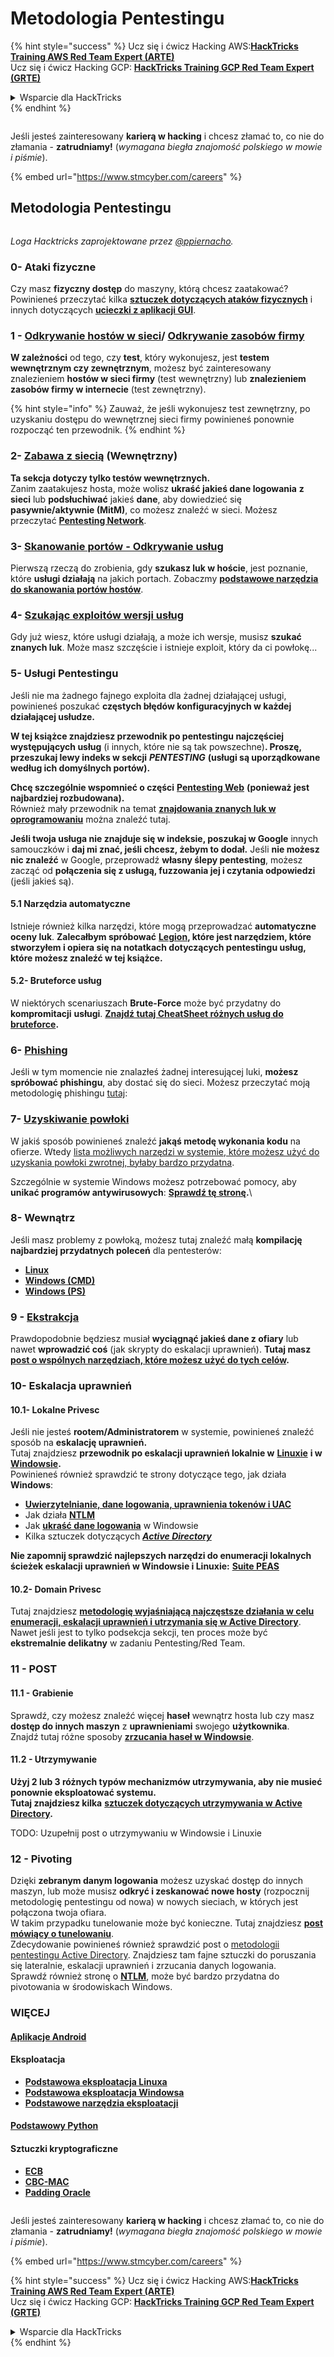 # Metodologia Pentestingu

{% hint style="success" %}
Ucz się i ćwicz Hacking AWS:<img src="../.gitbook/assets/arte.png" alt="" data-size="line">[**HackTricks Training AWS Red Team Expert (ARTE)**](https://training.hacktricks.xyz/courses/arte)<img src="../.gitbook/assets/arte.png" alt="" data-size="line">\
Ucz się i ćwicz Hacking GCP: <img src="../.gitbook/assets/grte.png" alt="" data-size="line">[**HackTricks Training GCP Red Team Expert (GRTE)**<img src="../.gitbook/assets/grte.png" alt="" data-size="line">](https://training.hacktricks.xyz/courses/grte)

<details>

<summary>Wsparcie dla HackTricks</summary>

* Sprawdź [**plany subskrypcyjne**](https://github.com/sponsors/carlospolop)!
* **Dołącz do** 💬 [**grupy Discord**](https://discord.gg/hRep4RUj7f) lub [**grupy telegramowej**](https://t.me/peass) lub **śledź** nas na **Twitterze** 🐦 [**@hacktricks\_live**](https://twitter.com/hacktricks\_live)**.**
* **Podziel się trikami hackingowymi, przesyłając PR-y do** [**HackTricks**](https://github.com/carlospolop/hacktricks) i [**HackTricks Cloud**](https://github.com/carlospolop/hacktricks-cloud) repozytoriów github.

</details>
{% endhint %}

<figure><img src="../.gitbook/assets/image (1) (1) (1) (1) (1) (1).png" alt=""><figcaption></figcaption></figure>

Jeśli jesteś zainteresowany **karierą w hacking** i chcesz złamać to, co nie do złamania - **zatrudniamy!** (_wymagana biegła znajomość polskiego w mowie i piśmie_).

{% embed url="https://www.stmcyber.com/careers" %}

## Metodologia Pentestingu

<figure><img src="../.gitbook/assets/HACKTRICKS-logo.svg" alt=""><figcaption></figcaption></figure>

_Loga Hacktricks zaprojektowane przez_ [_@ppiernacho_](https://www.instagram.com/ppieranacho/)_._

### 0- Ataki fizyczne

Czy masz **fizyczny dostęp** do maszyny, którą chcesz zaatakować? Powinieneś przeczytać kilka [**sztuczek dotyczących ataków fizycznych**](../hardware-physical-access/physical-attacks.md) i innych dotyczących [**ucieczki z aplikacji GUI**](../hardware-physical-access/escaping-from-gui-applications.md).

### 1 - [Odkrywanie hostów w sieci](pentesting-network/#discovering-hosts)/ [Odkrywanie zasobów firmy](external-recon-methodology/)

**W zależności** od tego, czy **test**, który wykonujesz, jest **testem wewnętrznym czy zewnętrznym**, możesz być zainteresowany znalezieniem **hostów w sieci firmy** (test wewnętrzny) lub **znalezieniem zasobów firmy w internecie** (test zewnętrzny).

{% hint style="info" %}
Zauważ, że jeśli wykonujesz test zewnętrzny, po uzyskaniu dostępu do wewnętrznej sieci firmy powinieneś ponownie rozpocząć ten przewodnik.
{% endhint %}

### **2-** [**Zabawa z siecią**](pentesting-network/) **(Wewnętrzny)**

**Ta sekcja dotyczy tylko testów wewnętrznych.**\
Zanim zaatakujesz hosta, może wolisz **ukraść jakieś dane logowania** **z sieci** lub **podsłuchiwać** jakieś **dane**, aby dowiedzieć się **pasywnie/aktywnie (MitM)**, co możesz znaleźć w sieci. Możesz przeczytać [**Pentesting Network**](pentesting-network/#sniffing).

### 3- [Skanowanie portów - Odkrywanie usług](pentesting-network/#scanning-hosts)

Pierwszą rzeczą do zrobienia, gdy **szukasz luk w hoście**, jest poznanie, które **usługi działają** na jakich portach. Zobaczmy [**podstawowe narzędzia do skanowania portów hostów**](pentesting-network/#scanning-hosts).

### **4-** [**Szukając exploitów wersji usług**](search-exploits.md)

Gdy już wiesz, które usługi działają, a może ich wersje, musisz **szukać znanych luk**. Może masz szczęście i istnieje exploit, który da ci powłokę...

### **5-** Usługi Pentestingu

Jeśli nie ma żadnego fajnego exploita dla żadnej działającej usługi, powinieneś poszukać **częstych błędów konfiguracyjnych w każdej działającej usłudze.**

**W tej książce znajdziesz przewodnik po pentestingu najczęściej występujących usług** (i innych, które nie są tak powszechne)**. Proszę, przeszukaj lewy indeks w sekcji** _**PENTESTING**_ **(usługi są uporządkowane według ich domyślnych portów).**

**Chcę szczególnie wspomnieć o części** [**Pentesting Web**](../network-services-pentesting/pentesting-web/) **(ponieważ jest najbardziej rozbudowana).**\
Również mały przewodnik na temat [**znajdowania znanych luk w oprogramowaniu**](search-exploits.md) można znaleźć tutaj.

**Jeśli twoja usługa nie znajduje się w indeksie, poszukaj w Google** innych samouczków i **daj mi znać, jeśli chcesz, żebym to dodał.** Jeśli **nie możesz nic znaleźć** w Google, przeprowadź **własny ślepy pentesting**, możesz zacząć od **połączenia się z usługą, fuzzowania jej i czytania odpowiedzi** (jeśli jakieś są).

#### 5.1 Narzędzia automatyczne

Istnieje również kilka narzędzi, które mogą przeprowadzać **automatyczne oceny luk**. **Zalecałbym spróbować** [**Legion**](https://github.com/carlospolop/legion)**, które jest narzędziem, które stworzyłem i opiera się na notatkach dotyczących pentestingu usług, które możesz znaleźć w tej książce.**

#### **5.2- Bruteforce usług**

W niektórych scenariuszach **Brute-Force** może być przydatny do **kompromitacji** **usługi**. [**Znajdź tutaj CheatSheet różnych usług do bruteforce**](brute-force.md)**.**

### 6- [Phishing](phishing-methodology/)

Jeśli w tym momencie nie znalazłeś żadnej interesującej luki, **możesz spróbować phishingu**, aby dostać się do sieci. Możesz przeczytać moją metodologię phishingu [tutaj](phishing-methodology/):

### **7-** [**Uzyskiwanie powłoki**](reverse-shells/)

W jakiś sposób powinieneś znaleźć **jakąś metodę wykonania kodu** na ofierze. Wtedy [lista możliwych narzędzi w systemie, które możesz użyć do uzyskania powłoki zwrotnej, byłaby bardzo przydatna](reverse-shells/).

Szczególnie w systemie Windows możesz potrzebować pomocy, aby **unikać programów antywirusowych**: [**Sprawdź tę stronę**](../windows-hardening/av-bypass.md)**.**\\

### 8- Wewnątrz

Jeśli masz problemy z powłoką, możesz tutaj znaleźć małą **kompilację najbardziej przydatnych poleceń** dla pentesterów:

* [**Linux**](../linux-hardening/useful-linux-commands.md)
* [**Windows (CMD)**](../windows-hardening/basic-cmd-for-pentesters.md)
* [**Windows (PS)**](../windows-hardening/basic-powershell-for-pentesters/)

### **9 -** [**Ekstrakcja**](exfiltration.md)

Prawdopodobnie będziesz musiał **wyciągnąć jakieś dane z ofiary** lub nawet **wprowadzić coś** (jak skrypty do eskalacji uprawnień). **Tutaj masz** [**post o wspólnych narzędziach, które możesz użyć do tych celów**](exfiltration.md)**.**

### **10- Eskalacja uprawnień**

#### **10.1- Lokalne Privesc**

Jeśli nie jesteś **rootem/Administratorem** w systemie, powinieneś znaleźć sposób na **eskalację uprawnień.**\
Tutaj znajdziesz **przewodnik po eskalacji uprawnień lokalnie w** [**Linuxie**](../linux-hardening/privilege-escalation/) **i w** [**Windowsie**](../windows-hardening/windows-local-privilege-escalation/)**.**\
Powinieneś również sprawdzić te strony dotyczące tego, jak działa **Windows**:

* [**Uwierzytelnianie, dane logowania, uprawnienia tokenów i UAC**](../windows-hardening/authentication-credentials-uac-and-efs/)
* Jak działa [**NTLM**](../windows-hardening/ntlm/)
* Jak [**ukraść dane logowania**](https://github.com/carlospolop/hacktricks/blob/master/generic-methodologies-and-resources/broken-reference/README.md) w Windowsie
* Kilka sztuczek dotyczących [_**Active Directory**_](../windows-hardening/active-directory-methodology/)

**Nie zapomnij sprawdzić najlepszych narzędzi do enumeracji lokalnych ścieżek eskalacji uprawnień w Windowsie i Linuxie:** [**Suite PEAS**](https://github.com/carlospolop/privilege-escalation-awesome-scripts-suite)

#### **10.2- Domain Privesc**

Tutaj znajdziesz [**metodologię wyjaśniającą najczęstsze działania w celu enumeracji, eskalacji uprawnień i utrzymania się w Active Directory**](../windows-hardening/active-directory-methodology/). Nawet jeśli jest to tylko podsekcja sekcji, ten proces może być **ekstremalnie delikatny** w zadaniu Pentesting/Red Team.

### 11 - POST

#### **11**.1 - Grabienie

Sprawdź, czy możesz znaleźć więcej **haseł** wewnątrz hosta lub czy masz **dostęp do innych maszyn** z **uprawnieniami** swojego **użytkownika**.\
Znajdź tutaj różne sposoby [**zrzucania haseł w Windowsie**](https://github.com/carlospolop/hacktricks/blob/master/generic-methodologies-and-resources/broken-reference/README.md).

#### 11.2 - Utrzymywanie

**Użyj 2 lub 3 różnych typów mechanizmów utrzymywania, aby nie musieć ponownie eksploatować systemu.**\
**Tutaj znajdziesz kilka** [**sztuczek dotyczących utrzymywania w Active Directory**](../windows-hardening/active-directory-methodology/#persistence)**.**

TODO: Uzupełnij post o utrzymywaniu w Windowsie i Linuxie

### 12 - Pivoting

Dzięki **zebranym danym logowania** możesz uzyskać dostęp do innych maszyn, lub może musisz **odkryć i zeskanować nowe hosty** (rozpocznij metodologię pentestingu od nowa) w nowych sieciach, w których jest połączona twoja ofiara.\
W takim przypadku tunelowanie może być konieczne. Tutaj znajdziesz [**post mówiący o tunelowaniu**](tunneling-and-port-forwarding.md).\
Zdecydowanie powinieneś również sprawdzić post o [metodologii pentestingu Active Directory](../windows-hardening/active-directory-methodology/). Znajdziesz tam fajne sztuczki do poruszania się lateralnie, eskalacji uprawnień i zrzucania danych logowania.\
Sprawdź również stronę o [**NTLM**](../windows-hardening/ntlm/), może być bardzo przydatna do pivotowania w środowiskach Windows.

### WIĘCEJ

#### [Aplikacje Android](../mobile-pentesting/android-app-pentesting/)

#### **Eksploatacja**

* [**Podstawowa eksploatacja Linuxa**](broken-reference/)
* [**Podstawowa eksploatacja Windowsa**](../binary-exploitation/windows-exploiting-basic-guide-oscp-lvl.md)
* [**Podstawowe narzędzia eksploatacji**](../binary-exploitation/basic-stack-binary-exploitation-methodology/tools/)

#### [**Podstawowy Python**](python/)

#### **Sztuczki kryptograficzne**

* [**ECB**](../crypto-and-stego/electronic-code-book-ecb.md)
* [**CBC-MAC**](../crypto-and-stego/cipher-block-chaining-cbc-mac-priv.md)
* [**Padding Oracle**](../crypto-and-stego/padding-oracle-priv.md)

<figure><img src="../.gitbook/assets/image (1) (1) (1) (1) (1) (1).png" alt=""><figcaption></figcaption></figure>

Jeśli jesteś zainteresowany **karierą w hacking** i chcesz złamać to, co nie do złamania - **zatrudniamy!** (_wymagana biegła znajomość polskiego w mowie i piśmie_).

{% embed url="https://www.stmcyber.com/careers" %}

{% hint style="success" %}
Ucz się i ćwicz Hacking AWS:<img src="../.gitbook/assets/arte.png" alt="" data-size="line">[**HackTricks Training AWS Red Team Expert (ARTE)**](https://training.hacktricks.xyz/courses/arte)<img src="../.gitbook/assets/arte.png" alt="" data-size="line">\
Ucz się i ćwicz Hacking GCP: <img src="../.gitbook/assets/grte.png" alt="" data-size="line">[**HackTricks Training GCP Red Team Expert (GRTE)**<img src="../.gitbook/assets/grte.png" alt="" data-size="line">](https://training.hacktricks.xyz/courses/grte)

<details>

<summary>Wsparcie dla HackTricks</summary>

* Sprawdź [**plany subskrypcyjne**](https://github.com/sponsors/carlospolop)!
* **Dołącz do** 💬 [**grupy Discord**](https://discord.gg/hRep4RUj7f) lub [**grupy telegramowej**](https://t.me/peass) lub **śledź** nas na **Twitterze** 🐦 [**@hacktricks\_live**](https://twitter.com/hacktricks\_live)**.**
* **Podziel się trikami hackingowymi, przesyłając PR-y do** [**HackTricks**](https://github.com/carlospolop/hacktricks) i [**HackTricks Cloud**](https://github.com/carlospolop/hacktricks-cloud) repozytoriów github.

</details>
{% endhint %}
